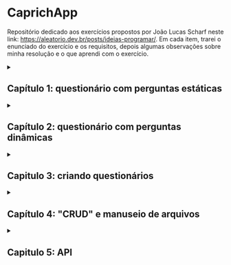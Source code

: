 # CaprichApp
Repositório dedicado aos exercícios propostos por João Lucas Scharf neste link: https://aleatorio.dev.br/posts/ideias-programar/.
Em cada item, trarei o enunciado do exercício e os requisitos, depois algumas observações sobre minha resolução e o que aprendi com o exercício.

<details>
    <summary><h2>Capítulo 1: questionário com perguntas estáticas</h2></summary>
    <h3>Contexto</h3>
    <p><em>
"Você foi recém contratado para estagiar na revista Capriche. É a revista jovem mais balada do Brasil, o carro chefe da revista são os questionários que respondem perguntas extremamente importantes como: “será que o Crush está afim de você”, “Qual profissão é mais a sua cara” e “De qual casa de hogwarts você seria”.

Você chega no seu primeiro dia de trabalho cheio de energia e vontade de programar. Por uma série de problemas na contratação, o seu chefe, Delipe Fylon, não estava preparado para fazer uma recepção apropriada. Por causa disso, ele inventa uma atividade em cima da hora, sem muito planejamento e com a cobrança de prazo para o quanto antes. Você precisa automatizar a execução desses questionários para ele apresentar para a diretoria."
</em></p>
<h3>Requisitos</h3>

* Escreva um programa em linha de comando para fazer questionário com o tema "Você está afim do seu melhor amigo?";
* Esse programa fará várias perguntas diferentes e aceitará apenas as entradas 'S' e 'N';
* Para cada pergunta respondida 'S', ele deve somar um ponto. Cada pergunta respondida 'N' ele não soma nada;
* Ao final da execução, o programa responderá o usuário de acordo com a soma dos pontos. 
* A lista de perguntas é:
```
A) "Você já sonhou que seu melhor amigo era um unicórnio voando sobre arco-íris cor-de-rosa enquanto segurava um buquê de salsichas?"
B) "Você já se viu dançando a dança do frango em homenagem ao aniversário do seu melhor amigo, vestida de pinguim?"
C) "Se seu melhor amigo fosse um sorvete, ele seria o sorvete de pistache?"
D) "Você pensa em patos de borracha quando olha para o seu melhor amigo?"
E) "Você já escreveu um poema de amor épico para o seu melhor amigo usando apenas emojis de vegetais?"
F) "Você acha que seu melhor amigo seria um bom companheiro numa luta contra zumbis alienígenas usando almofadas como armas?"
```
* E a pontuação:
```
- De 0 a 2 pontos: você colocou seu melhor amigo na friendzone. O que é ótimo porque talvez ele seja apenas seu amigo
- De 3 a 4 pontos: Talvez haja amor, talvez seja hormônios. Vale a pena experimentar uns cinco minutos de trocação de beijo sem estragar a amizade.
- 5 ou mais pontos: É o amor /Que mexe com minha cabeça e me deixa assim/ Que faz eu pensar
```

<h3>Resolução</h3>
Para essa primeira tarefa, criei um projeto Maven visando a evolução da aplicação e possibilitando a implementação de testes desde o início.
As perguntas foram armazenadas em um ArrayList de String, para facilitar a iteração. Através do enhanced for loop, cada pergunta é exibida no console, junto com o método do Scanner para pegar o input do usuário, verificar se é S ou N e somar ou não um ponto.
Fiz um método separado para calcular o resultado, facilitando a legibilidade e separação de responsabilidades.
### Aprendizados
Em relação ao versionamento, tentei seguir o "Feature Branch Workflow", então cada tarefa/feature terá sua própria branch. Um erro que aconteceu foi que o git na minha máquina está com o nome default da branch principal de "master", mas aqui no meu github está "main". Assim, quando tentei fazer outro commit inicial e dar merge, a branch "master" da minha máquina apareceu aqui como uma branch à parte. 
Para renomear a minha branch local que estava com o nome "master", usei o comando: `git branch -m master main`
Outro aprendizado foi na criação da branch para a tarefa específica do questionário: eu criei primeiro na minha máquina local e fiz os commits. Na hora de subir para o repositório remoto, apareceu a seguinte mensagem:

<code>
fatal: The current branch feat/capitulo-1-questionario-estatico has no upstream branch.
To push the current branch and set the remote as upstream, use

    git push --set-upstream origin feat/capitulo-1-questionario-estatico

</code>
Consegui resolver simplesmente com o comano <code>git push -u origin feat/capitulo-1-questionario-estatico</code>, mas vou pesquisar mais o que exatamente significa o erro acima.

</details>
 
<details>
    <summary><h2>Capítulo 2: questionário com perguntas dinâmicas</h2></summary>
<h3>Contexto</h3>
"Você chega no dia seguinte ao trabalho. Você mal dormiu para conseguir terminar no prazo a tarefa que ele definiu em cima da hora e criou um senso de urgência desnecessário. Apesar disso, o animo está tomando conta de você. É a sua primeira entrega e você mostra seus avanços para Delipe Fylon. Após olhar sério, ele pergunta se a inteligência é algo que falta para você. Não importa de você fez exatamente o que ele falou, você fez errado. Quem liga para um questionário que tem sempre as mesmas perguntas? Você precisa criar um banco de perguntas e usar as perguntas desse banco. A ordem das respostas deve ser aleatória a cada execução. Nas palavras dele “A vida não é uma versão de meu primeiro amor onde as pessoas descobrem que estão apaixonados pelo melhor amigo. A vida é mais como Donnie Darko onde nada faz sentido. Como eu sou uma boa pessoa, vou lhe passar os requisitos para uma boa enquete bem como perguntas de qualidade:” "
    
<h3>Requisitos</h3>
    
* Altere o programa para consultar as perguntas do banco de perguntas
* A aplicação deverá escolher apenas 5 perguntas aleatórias desse banco, de tal forma que duas execuções seguidas tenham perguntas diferentes;
* A aplicação não pode repetir a pergunta, caso a pergunta escolhida já exista, a aplicação deverá escolher outra;
* Para cada pergunta respondida 'S', ele deve somar um ponto. Cada pergunta respondida 'N' ele não soma nada;
* Ao final da execução, o programa deve responder de acordo com a nota dada. 
* Você pode utilizar a mesma pontuação do Capítulo anterior.
* A lista para o banco de perguntas é:
```
"Você já sonhou em fazer uma viagem à Lua com seu melhor amigo?"
"Você acha que seu amigo é a reencarnação de um unicórnio?"
"Você já considerou mudar seu nome para Geleca apenas para combinar com o apelido do seu amigo?"
"Você acredita que seu amigo é secretamente um super-herói disfarçado?"
"Você já planejou uma festa surpresa de aniversário para o seu amigo no dia errado, só para ver a reação?"
"Você acha que seu amigo é a única pessoa capaz de decifrar porque o cocô das cabras é redondo e o do wombat é quadrado?"
"Você já pensou em criar um clube exclusivo para pessoas que usam pijamas de abacaxi nas segundas-feiras?"
"Você consegue segurar o tchan?"
"Você já considerou tatuar uma imagem de batata frita no braço em homenagem ao seu amigo?"
"Você já pensou em criar um podcast sobre teorias da conspiração envolvendo a vida secreta do seu melhor amigo?"
"Você acredita que seu amigo é a verdadeira inspiração por trás das músicas de karaokê?"
"Você acha que seu amigo possui um diploma honorário em Mímica Avançada?"
"Você acha que seu amigo é o verdadeiro criador das terríveis baratas voadoras?"
```

<h3>Resolução</h3>
Para gerar números aleatórios eu sabia da existência da classe `Random`, e para o problema de não repetir a pergunta pensei em um conjunto (interface `Set`), especificamente a implementação `HashSet`, porque essa classe não permite elementos duplicados. Daí foi só juntar as duas coisas num método separado:
<pre><code>
     public static Set<String> obterPerguntasAleatorias(List<String> bancoDePerguntas) {
        // criando uma instância de HashSet
        Set<String> perguntasSelecionadas = new HashSet<>();
        // criando uma instância de Random
        Random random = new Random();
        // loop while para ir adicionando perguntas até atingir o tamanho especificado na constante NUMERO_DE_PERGUNTAS
        while(perguntasSelecionadas.size() != NUMERO_DE_PERGUNTAS) {
            // o método nextInt() da classe Random retorna um inteiro aleatório entre zero (inclusivo) e o número passado como argumento (exclusivo)
            // esse número aleatório retornado é usado como índice e argumento do método get() na lista que simula o banco de perguntas (uma List<String>)
            perguntasSelecionadas.add(bancoDePerguntas.get(random.nextInt(bancoDePerguntas.size())));
        }
        return perguntasSelecionadas; // retornando o HashSet com as perguntas selecionadas de modo aleatório
    }
</code></pre>

</details>

<details>
    <summary><h2>Capitulo 3: criando questionários</h2></summary>
    <h3>Contexto</h3>
Após a entrega, seu chefe apenas disse seu projeto estava tolerável e que ia levar para a diretoria. Semanas sem resposta. Muito pelo contrário. Delipe Fylon foi demitido por justa causas acusado de ter roubado o grampeador da firma e ter levado ele para as férias de verão tirando fotos do mesmo na frente de pontos turísticos. Com isso você acaba sendo promovido, passando a acumular funções sem aumento de salário. Sua nova função consiste em criar as enquetes para serem usadas. Meio sem uma orientação você acredita que pode utilizar a sua aplicação para facilitar sua vida. Após refletir um pouco você chega a conclusão de quais alterações no código você precisará escrever:

<h3>Requisitos</h3>
Altere o programa para ter 5 fases:

Fase 0) O programa perguntará qual é o título do questionário.
Fase 1) O programa perguntará quantas perguntas você deseja fazer.
Fase 2) Para cada pergunta, o programa perguntará quais são as opções e o peso da resposta de cada uma delas.
Fase 3) Em seguida, o programa perguntará quais são as respostas e quais são as faixas de valores utilizadas.
Fase 4) Por fim, o programa realizará a enquete ao usuário, usando como entrada os dados fornecidos nas etapas anteriores e respondendo ao que foi perguntado.

<h3>Resolução</h3>
Nesse ponto da jornada, resolvi criar classes para representar as entidades do negócio, no caso, a Enquete. Cada enquete precisaria ter um título, um número de perguntas, as perguntas em si e as faixas de valores com as respectivas respostas. Alguns desses atributos poderiam ser objetos java simples, como int (o número de perguntas) ou String (o título). Porém, outros tinham seus próprios atributos e, portanto, seria melhor transformá-los em classes.
Por exemplo, uma pergunta é composta pelo texto do enunciado e uma ou mais opções. Cada opção, por sua vez, tem um textinho e o peso, que será usado para calcular a pontuação e o resultado. Outro exemplo é a faixa de valores: cada faixa de valor tem um valor mínimo, um valor máximo e uma resposta correspondente (algo como "de 0 a 5: você seria o power ranger laranja"). E assim, fazendo esse exercício de pensar nas classes e atributos, cheguei a esse esquema:

![uml](https://github.com/alonso-estevam/caprichapp/assets/86576674/92b503dc-693c-4c1f-aced-e7343dd38476)

Para uma explicação um pouco mais detalhada, fiz <a href="https://www.youtube.com/watch?v=7EdSoZzXKnM" target="_blank">esse vídeo</a>:

[![Watch the video](https://img.youtube.com/vi/7EdSoZzXKnM/maxresdefault.jpg)](https://youtu.be/7EdSoZzXKnM)

</details>

<details>   

<summary><h2>Capítulo 4: "CRUD" e manuseio de arquivos </h2> </summary>
<h3>Contexto</h3>
Contrataram um novo gerente para substituir Delipe Fylon. No lugar dele entrou um cara simpático e meio tímido chamado Clark. Ele é alto, usa óculos, meio corpulento, tem olhos claros e tinha o apelido de super chefe na outra firma. Na primeira semana de trabalho, Clark conversa para você para entender o que você estava fazendo. Ele se impressiona bastante com o seu trabalho de até então com a aplicação. Por brincadeira, ele dá o nome de CaprichApp.

Clark diz que gostou tanto do CaprichApp que vai apresentá-lo para a diretoria (isso deixa no ar a dúvida Delipe Fylon realmente havia feito isso ou estava apenas pensando na Musa do Verão). Antes de transfomar o CaprichApp como um programa completo, Clark sugere criar um menu e deixar os questionários salvos em arquivos. Para conseguir fazer esse processo, ele pergunta se você sabe converter um objeto para json e domina o processo de manipular.

“Caso você não saiba fazer isso, é recomendado estudar essas duas habilidades ou não será possível fazer um programa legal para apresentar para a diretoria.”
<h3>Requisitos</h3>

Após confirmar que você entende bem esses conteúdos, Clark te passa os requisitos da sua nova atividade:
```
* Adicione um menu iterativo na sua aplicação. O menu terá as seguintes opções:
A) Cadastrar um questionário
B) Listar todos os questionários
C) Excluir um questionário
D) Descrever um questionário
E) Editar um questionário

* Todo questionário terá um id numérico, único e incremental
* Os questionários serão salvos em um diretório temporário (/tmp/caprichapp ou C://temp/caprichapp) chamado de *diretório base*
* Cada questionário será salvo em formato json como um arquivo separado
* No começo da execução, o aplicativo vai percorrer todos os arquivos do diretório base para saber qual é o valor atual do id
* Quando o usuário selecionar a opção cadastrar, ele terá que entrar com os dados para criar o questionário, após isso a aplicação transformará o questionário em um json e irá salvar no diretório base informando que a operação ocorreu com sucesso
* Quando o usuário selecionar a opção listar todos os questionários, a aplicação listar apenas o id e o nome do questionário
* Quando o usuário selecionar a opção excluir, ele informará um id. Após isso, a aplicação vai excluir o arquivo do diretório base e informar que o questionário foi excluído com sucesso
* Quando o usuário selecionar a opção descrever um questionário a aplicação pedirá um id. Tendo esse id, ela irá abrir o arquivo do questionário e escrever na tela o arquivo json
* Quando o usuário selecionar a opção editar, precisará informar um id. Após isso, ele terá que cadastrar as informações de um questionário como se fosse cadastrar, a aplicação excluirá o questionário e cadastrará um novo
```
<h3>Resolução</h3>
Registrei a resolução desse capítulo <a href="https://youtube.com/playlist?list=PLjo6ymz9jJsqZAKq38PLB4-0tZMtlY6gl&feature=shared" target="_blank">nessa playlist</a>
</details>

<details>
    <summary><h2>Capitulo 5: API</h2></summary>
    <h3>Contexto</h3>
Clark chega extremamente empolgado na sua mesa. Sucesso é pouco para definir o resultado da apresentação do seu protótipo. A diretoria amou o resultado. Um dos diretores é sócio de um grande portal de variedades chamado Fuzz Beed e quer utilizar o CaprichApp o quanto antes no portal. Para que tudo funcione corretamente, o CaprichApp será transformado num servidor REST. Um dos sobrinhos dos diretores estava na reunião e já definou a assinatura das APIs que você deverá usar.

Clark pergunta se você fez o CaprichApp em Java. Caso você tenha feito, ele consegue te indicar uma série tutoriais para te auxiliar nesse processo para auxiliar no trabalho. Além disso, ele te explica que num servidor REST cada requisição já vem meio que “completa” e usuário é quem irá passar os dados necessários em uma requisição sem interação com menu. Os testes da API podem ser feitos usando uma ferramenta como o curl ou o Postman.

<h3>Requisitos</h3>
Altere o CaprichApp removendo o menu e permitindo que ele atenda requisições REST conforme a especificação abaixo.

    POST: /caprichapp/create -> Deve aceitar um JSON com a descrição do questionário e cadastrar ele (semelhante ao menu cadastrar)
    GET: /caprichapp/ -> Deve retornar como um json todos questionários existentes (igual ao menu listar tudo)
    DELETE: /caprichapp/{id} - Deve excluir um questionário (igual ao menu excluir)
    GET: /caprichapp/{id} -> Deve retornar como um json os dados de um único questionár (igual ao menu descrever questionário)
    PUT: /caprichapp/{id} -> Deve aceitar um JSON com a descrição do questionário e cadastrar ele (semelhante ao menu editar)


<h3>Resolução</h3>
Parte 1 - organizando o código com DAO

A primeira coisa que tentei fazer foi organizar os métodos CRUD que estavam todos jogados na classe principal. Para isso, lembrei do padrão DAO - Data Access Object, que eu já tinha visto ser feito em aplicações que fazem conexão com banco de dados. 

Nesse padrão, para cada domínio do negócio temos uma interface com os métodos CRUD e a respectiva implementação da interface e dos métodos, fazendo uma abstração do acesso ao banco de dados. No projeto ainda não estamos trabalhando com database, mas ainda estamos persistindo dados - no caso, no sistema de arquivos do computador. Assim, criei um pacote chamado `dao`, e dentro dele criei a interface `QuestionarioDao` com os métodos:
```
List<Questionario> findAll();
Questionario findById(Integer id);
void insert(Questionario questionario);
void update(Questionario questionario);
void deleteById(Integer id);
```
No mesmo pacote, criei a classe `QuestionarioDaoFileSystem` implementando a interface `QuestionarioDao`. Além de sobrescrever os métodos para as operações CRUD, também coloquei na classe `QuestionarioDaoFileSystem` as constantes:
```
private static final Path DIRETORIO_BASE = Path.of("C:\\temp\\caprichapp");
private static final String TEMPLATE_NOME_DO_ARQUIVO = 
			DIRETORIO_BASE.toString() + File.separator + "questionario_${id}.txt";
private static final Gson GSON = new Gson();
```
Além disso, coloquei os métodos auxiliares de converter json em questionário e vice-versa e o de extrair o conteúdo de um arquivo, e refatorei os métodos para usar as classes Files e Path, do pacote java.nio.

Parte 2 - o servidor

A parte mais difícil foi pensar em como fazer um servidor para receber as requisições HTTP sem usar nenhum framework como o Spring, porque eu acho que não fazia sentido nessa etapa da trilha de estudos pular do manuseio de arquivos direto pra um framework, ainda mais sabendo que o próximo exercício é usar banco de dados (e farei primeiro com JDBC).

Nesse cenário, pesquisei como fazer um servidor simples em java e encontrei duas alternativas. A primeira era com as classes do pacote `java.net`, que é parte da biblioteca padrão do Java SE. Nesse pacote estão classes úteis para operações de rede de baixo nível, como por exemplo manusear sockets, URLs e conexões de rede. Essa alternativa me pareceu um pouco mais trabalhosa.

A outra opção estava no pacote `com.sun.net.httpserver`, que não faz parte da Java Standard Library oficial. Na verdade, é um pacote fornecido pela Oracle (Sun) JDK - que eu não fazia ideia - para a criação de servidores HTTP simples, fornecendo abstrações de alto nível para lidar com solicitações e respostas HTTP, facilitando a construção de servidores HTTP básicos. Nesse pacote estão classes como `HttpServer` e `HttpHandler` para simplificar a implementação do servidor. Em resumo, e nas palavras do ChatGPT, "a principal diferença é que o pacote `java.net` é um pacote de rede geral, enquanto o pacote `com.sun.net.httpserver` é especificamente adaptado para a criação de servidores HTTP simples".

Nesse contexto, tentei construir o servidor da API com o pacote `com.sun.net.httpserver`. Na classe principal, quem orquestra o baile é o `HttpServer`, cujo método `create` recebe um `InetSocketAddress` - aqui, basicamente passamos um endereço IP e uma porta para que seja feito um bind com a instância do servidor. 
Em seguida, usamos o método `createContext` do `HttpServer` para especificar a URI e sua respectiva `HttpHandler`, ou seja, a classe que vai lidar com as requisições para aquela determinada URI. 

Por fim, temos o método `setExecutor`, que não entendi o que faz, mas aparentemente, quando está parâmetro `null`, utiliza a implementação padrão; e o método `start`, responsável por "iniciar este servidor em um novo thread em segundo plano".

O código ficou assim:
```
HttpServer server = HttpServer.create(new InetSocketAddress(PORTA), 0);
System.out.println("Servidor rodando na porta " + PORTA);
server.createContext("/caprichapp", new QuestionarioHandler.SemParametro());
server.createContext("/caprichapp/", new QuestionarioHandler.ComParametro());
server.setExecutor(null);
server.start();
```

Uma vez criada a instância do servidor e estabelecidas as URIs, passei para a implementação dos handlers. Como todos eles se referiam à mesma entidade - o questionário - concentrei tudo na mesma classe, chamada `QuestionarioHandler`. Nela, criei uma constante para armazenar uma instância do `QuestionarioDaoFileSystem`:

`private static final QuestionarioDaoFileSystem DAO = new QuestionarioDaoFileSystem();`

e fiz uso de nested classes (classes aninhadas estáticas): dentro de `QuestionarioHandler`, criei a classe `SemParametro` para lidar com as requisições GET e POST (as que não tem id na URI, como `/caprichapp`) e a `ComParametro` para lidar com as requisições DELETE, PUT e GET by id (ou seja, as que precisariam seguir o modelo`/caprichapp/2` ). Ambas as classes aninhadas implementam a interface `HttpHandler`, que só tem um método abstrato chamado `handle` - aliás, acho que se tivesse sido criada mais recente, a `HttpHandler` seria anotada como uma interface funcional. De todo modo, o método `handle` recebe um `HttpExchange`, que, conforme a documentação, "encapsula uma solicitação HTTP recebida e uma resposta a ser gerada em uma troca. Ele fornece métodos para examinar a solicitação do cliente e para construir e enviar a resposta."

Um ponto importante é que a classe `HttpServer` não suporta diretamente a definição de rotas dinâmicas como "/caprichapp/{id}" com parâmetros de caminho, como encontramos no Spring, por exemplo. Por isso, uma solução foi extrair a parte dinâmica (o id em "/caprichapp/{id}") manualmente no handler. Gambiarristicamente, a classe `ComParametro`  ficou assim:

```
public static class ComParametro implements HttpHandler{
		@Override
		public void handle(HttpExchange exchange) throws IOException {
			String requestURI = exchange.getRequestURI().getPath();
			Integer id = null;
			
			String[] parts = requestURI.split("/");
			if(parts.length > 0) {
				id = Integer.valueOf(parts[2]);
			}
			
			if("DELETE".equals(exchange.getRequestMethod())) {
				DAO.deleteById(id);
				String response = "Questionario com id %d deletado com sucesso!".formatted(id);
				exchange.getResponseHeaders().set("Content-Type", "text/html, application/json; charset=UTF-8");
				exchange.sendResponseHeaders(200, response.getBytes().length);
				OutputStream outputStream = exchange.getResponseBody();
				outputStream.write(response.getBytes());
				outputStream.flush();
				outputStream.close();
				
			} else if("PUT".equals(exchange.getRequestMethod())) {
				StringBuilder requestBody = new StringBuilder();
				try(BufferedReader br = new BufferedReader(new InputStreamReader(
						exchange.getRequestBody(), StandardCharsets.UTF_8))){
					String linha = null;
					while((linha = br.readLine()) != null) {
						requestBody.append(linha);
					}
				} catch(IOException e) {
					throw new RuntimeException(e);
				}
				Questionario questionario = 
						QuestionarioDaoFileSystem.converterJsonEmQuestionario(requestBody.toString());
				
				DAO.update(id, questionario);
				
				String response = "Questionario com id %d atualizado com sucesso!".formatted(questionario.getId());
				exchange.getResponseHeaders().set("Content-Type", "application/json; charset=UTF-8");
				exchange.sendResponseHeaders(201, response.getBytes().length);
		        OutputStream outputStream = exchange.getResponseBody();
		        outputStream.write(response.getBytes());
		        outputStream.flush();
		        outputStream.close();
		        
			} else {
				String response = QuestionarioDaoFileSystem.converterQuestionarioEmJson(DAO.findById(id));
				exchange.getResponseHeaders().set("Content-Type", "text/html, application/json; charset=UTF-8");
				exchange.sendResponseHeaders(200, response.getBytes().length);
				OutputStream outputStream = exchange.getResponseBody();
				outputStream.write(response.getBytes());
				outputStream.flush();
				outputStream.close();
			}
		}
	}
```

</details>
